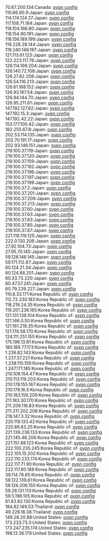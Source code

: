 70.67.200.134:Canada: [ovpn config](vpn/70_67_200_134.ovpn)  
110.66.90.9:Japan: [ovpn config](vpn/110_66_90_9.ovpn)  
114.174.124.37:Japan: [ovpn config](vpn/114_174_124_37.ovpn)  
117.108.71.184:Japan: [ovpn config](vpn/117_108_71_184.ovpn)  
118.104.166.80:Japan: [ovpn config](vpn/118_104_166_80.ovpn)  
118.154.90.191:Japan: [ovpn config](vpn/118_154_90_191.ovpn)  
118.156.189.199:Japan: [ovpn config](vpn/118_156_189_199.ovpn)  
119.228.28.144:Japan: [ovpn config](vpn/119_228_28_144.ovpn)  
119.240.148.197:Japan: [ovpn config](vpn/119_240_148_197.ovpn)  
121.113.61.123:Japan: [ovpn config](vpn/121_113_61_123.ovpn)  
122.223.117.76:Japan: [ovpn config](vpn/122_223_117_76.ovpn)  
126.114.169.204:Japan: [ovpn config](vpn/126_114_169_204.ovpn)  
126.140.72.108:Japan: [ovpn config](vpn/126_140_72_108.ovpn)  
126.27.82.208:Japan: [ovpn config](vpn/126_27_82_208.ovpn)  
126.54.116.213:Japan: [ovpn config](vpn/126_54_116_213.ovpn)  
126.61.168.152:Japan: [ovpn config](vpn/126_61_168_152.ovpn)  
126.93.167.54:Japan: [ovpn config](vpn/126_93_167_54.ovpn)  
126.94.144.70:Japan: [ovpn config](vpn/126_94_144_70.ovpn)  
126.95.211.61:Japan: [ovpn config](vpn/126_95_211_61.ovpn)  
147.192.127.82:Japan: [ovpn config](vpn/147_192_127_82.ovpn)  
147.192.15.3:Japan: [ovpn config](vpn/147_192_15_3.ovpn)  
147.192.42.22:Japan: [ovpn config](vpn/147_192_42_22.ovpn)  
153.177.100.42:Japan: [ovpn config](vpn/153_177_100_42.ovpn)  
182.255.67.8:Japan: [ovpn config](vpn/182_255_67_8.ovpn)  
202.53.114.135:Japan: [ovpn config](vpn/202_53_114_135.ovpn)  
202.70.191.17:Japan: [ovpn config](vpn/202_70_191_17.ovpn)  
202.93.146.151:Japan: [ovpn config](vpn/202_93_146_151.ovpn)  
219.100.37.119:Japan: [ovpn config](vpn/219_100_37_119.ovpn)  
219.100.37.120:Japan: [ovpn config](vpn/219_100_37_120.ovpn)  
219.100.37.159:Japan: [ovpn config](vpn/219_100_37_159.ovpn)  
219.100.37.192:Japan: [ovpn config](vpn/219_100_37_192.ovpn)  
219.100.37.196:Japan: [ovpn config](vpn/219_100_37_196.ovpn)  
219.100.37.197:Japan: [ovpn config](vpn/219_100_37_197.ovpn)  
219.100.37.199:Japan: [ovpn config](vpn/219_100_37_199.ovpn)  
219.100.37.2:Japan: [ovpn config](vpn/219_100_37_2.ovpn)  
219.100.37.201:Japan: [ovpn config](vpn/219_100_37_201.ovpn)  
219.100.37.209:Japan: [ovpn config](vpn/219_100_37_209.ovpn)  
219.100.37.213:Japan: [ovpn config](vpn/219_100_37_213.ovpn)  
219.100.37.60:Japan: [ovpn config](vpn/219_100_37_60.ovpn)  
219.100.37.63:Japan: [ovpn config](vpn/219_100_37_63.ovpn)  
219.100.37.83:Japan: [ovpn config](vpn/219_100_37_83.ovpn)  
219.100.37.85:Japan: [ovpn config](vpn/219_100_37_85.ovpn)  
219.100.37.87:Japan: [ovpn config](vpn/219_100_37_87.ovpn)  
221.118.119.125:Japan: [ovpn config](vpn/221_118_119_125.ovpn)  
222.0.130.206:Japan: [ovpn config](vpn/222_0_130_206.ovpn)  
27.92.104.73:Japan: [ovpn config](vpn/27_92_104_73.ovpn)  
27.95.70.145:Japan: [ovpn config](vpn/27_95_70_145.ovpn)  
59.128.146.145:Japan: [ovpn config](vpn/59_128_146_145.ovpn)  
59.171.112.87:Japan: [ovpn config](vpn/59_171_112_87.ovpn)  
60.124.21.34:Japan: [ovpn config](vpn/60_124_21_34.ovpn)  
60.124.88.201:Japan: [ovpn config](vpn/60_124_88_201.ovpn)  
60.33.73.220:Japan: [ovpn config](vpn/60_33_73_220.ovpn)  
60.47.57.241:Japan: [ovpn config](vpn/60_47_57_241.ovpn)  
60.79.239.227:Japan: [ovpn config](vpn/60_79_239_227.ovpn)  
110.8.33.171:Korea Republic of: [ovpn config](vpn/110_8_33_171.ovpn)  
112.72.230.183:Korea Republic of: [ovpn config](vpn/112_72_230_183.ovpn)  
118.219.24.35:Korea Republic of: [ovpn config](vpn/118_219_24_35.ovpn)  
119.201.236.165:Korea Republic of: [ovpn config](vpn/119_201_236_165.ovpn)  
121.131.138.104:Korea Republic of: [ovpn config](vpn/121_131_138_104.ovpn)  
121.146.0.50:Korea Republic of: [ovpn config](vpn/121_146_0_50.ovpn)  
121.161.218.35:Korea Republic of: [ovpn config](vpn/121_161_218_35.ovpn)  
121.174.58.170:Korea Republic of: [ovpn config](vpn/121_174_58_170.ovpn)  
124.111.251.155:Korea Republic of: [ovpn config](vpn/124_111_251_155.ovpn)  
175.196.13.81:Korea Republic of: [ovpn config](vpn/175_196_13_81.ovpn)  
180.189.77.173:Korea Republic of: [ovpn config](vpn/180_189_77_173.ovpn)  
1.236.82.143:Korea Republic of: [ovpn config](vpn/1_236_82_143.ovpn)  
1.237.37.221:Korea Republic of: [ovpn config](vpn/1_237_37_221.ovpn)  
1.238.110.159:Korea Republic of: [ovpn config](vpn/1_238_110_159.ovpn)  
1.247.171.185:Korea Republic of: [ovpn config](vpn/1_247_171_185.ovpn)  
210.108.154.47:Korea Republic of: [ovpn config](vpn/210_108_154_47.ovpn)  
210.113.119.203:Korea Republic of: [ovpn config](vpn/210_113_119_203.ovpn)  
210.178.155.167:Korea Republic of: [ovpn config](vpn/210_178_155_167.ovpn)  
210.178.16.5:Korea Republic of: [ovpn config](vpn/210_178_16_5.ovpn)  
210.183.159.209:Korea Republic of: [ovpn config](vpn/210_183_159_209.ovpn)  
211.183.30.170:Korea Republic of: [ovpn config](vpn/211_183_30_170.ovpn)  
211.209.116.83:Korea Republic of: [ovpn config](vpn/211_209_116_83.ovpn)  
211.211.202.208:Korea Republic of: [ovpn config](vpn/211_211_202_208.ovpn)  
218.147.3.32:Korea Republic of: [ovpn config](vpn/218_147_3_32.ovpn)  
220.119.133.42:Korea Republic of: [ovpn config](vpn/220_119_133_42.ovpn)  
220.86.83.25:Korea Republic of: [ovpn config](vpn/220_86_83_25.ovpn)  
221.139.236.133:Korea Republic of: [ovpn config](vpn/221_139_236_133.ovpn)  
221.145.46.206:Korea Republic of: [ovpn config](vpn/221_145_46_206.ovpn)  
221.151.88.123:Korea Republic of: [ovpn config](vpn/221_151_88_123.ovpn)  
222.100.235.245:Korea Republic of: [ovpn config](vpn/222_100_235_245.ovpn)  
222.105.15.202:Korea Republic of: [ovpn config](vpn/222_105_15_202.ovpn)  
222.110.233.174:Korea Republic of: [ovpn config](vpn/222_110_233_174.ovpn)  
222.117.71.90:Korea Republic of: [ovpn config](vpn/222_117_71_90.ovpn)  
222.117.80.188:Korea Republic of: [ovpn config](vpn/222_117_80_188.ovpn)  
39.114.78.65:Korea Republic of: [ovpn config](vpn/39_114_78_65.ovpn)  
58.122.139.61:Korea Republic of: [ovpn config](vpn/58_122_139_61.ovpn)  
58.126.206.150:Korea Republic of: [ovpn config](vpn/58_126_206_150.ovpn)  
59.26.131.113:Korea Republic of: [ovpn config](vpn/59_26_131_113.ovpn)  
59.5.198.105:Korea Republic of: [ovpn config](vpn/59_5_198_105.ovpn)  
61.83.82.130:Korea Republic of: [ovpn config](vpn/61_83_82_130.ovpn)  
184.82.149.53:Thailand: [ovpn config](vpn/184_82_149_53.ovpn)  
49.228.18.38:Thailand: [ovpn config](vpn/49_228_18_38.ovpn)  
149.28.20.88:United States: [ovpn config](vpn/149_28_20_88.ovpn)  
173.233.73.3:United States: [ovpn config](vpn/173_233_73_3.ovpn)  
173.247.235.174:United States: [ovpn config](vpn/173_247_235_174.ovpn)  
198.13.36.179:United States: [ovpn config](vpn/198_13_36_179.ovpn)  
